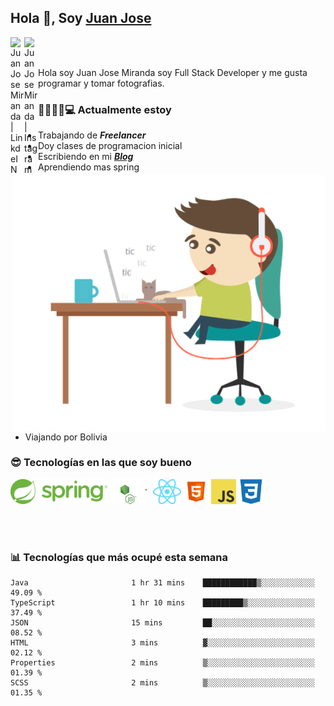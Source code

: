 ## Hola 👋, Soy [Juan Jose](http://juanjoses.me)

<a href="https://www.linkedin.com/in/juanjosemirandam/">
  <img align="left" alt="Juan Jose Miranda | LinkdeIN" width="22px" src="https://cdn.jsdelivr.net/npm/simple-icons@v3/icons/linkedin.svg" />
</a>

<a href="https://www.instagram.com/juan.jose.miranda/">
  <img align="left" alt="Juan Jose Miranda | Instagram" width="22px" src="https://cdn.jsdelivr.net/npm/simple-icons@v3/icons/instagram.svg" />
</a>

<br /> <br />

Hola soy Juan Jose Miranda soy Full Stack Developer y me gusta programar y tomar fotografias.

<img align="right" alt="GIF" src="./images/gif-juanjose.gif" width="500" max-height="320" />

### 👨‍💻🕵‍♀💻 Actualmente estoy

- Trabajando de ***Freelancer***
- Doy clases de programacion inicial
- Escribiendo en mi ***[Blog](http://juanjoses.me)***
- Aprendiendo mas spring
- Viajando por Bolivia 

### 😎 Tecnologías en las que soy bueno

<code><img alt="Spring" height="40px" src="./images/spring-icon.svg"/></code>
<code><img alt="NodeJS" height="40px" src="./images/nodejs-icon.svg" /></code>
<code><img alt="ReactJS" height="40px" src="./images/react-icon.svg" /></code>
<code><img alt="HTML5" height="40px" src="./images/html-icon.png" /></code>
<code><img alt="JavaScript" height="40px" src="./images/js-icon.png"  /></code>
<code><img alt="CSS3" height="40px" src="./images/css-icon.png" /></code>

<br/><br/>

### 📊 Tecnologías que más ocupé esta semana

<!--START_SECTION:waka-->

```text
Java                       1 hr 31 mins    ████████████▒░░░░░░░░░░░░   49.09 %
TypeScript                 1 hr 10 mins    █████████▒░░░░░░░░░░░░░░░   37.49 %
JSON                       15 mins         ██░░░░░░░░░░░░░░░░░░░░░░░   08.52 %
HTML                       3 mins          ▓░░░░░░░░░░░░░░░░░░░░░░░░   02.12 %
Properties                 2 mins          ▒░░░░░░░░░░░░░░░░░░░░░░░░   01.39 %
SCSS                       2 mins          ▒░░░░░░░░░░░░░░░░░░░░░░░░   01.35 %
```

<!--END_SECTION:waka-->

<!-- ### 📌🤓 Últimos artículos en mi blog -->